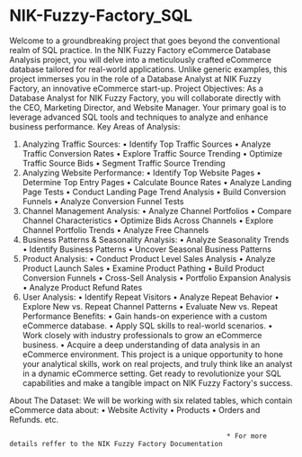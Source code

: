 # NIK-Fuzzy-Factory_SQL

Welcome to a groundbreaking project that goes beyond the conventional realm of SQL practice. In the NIK Fuzzy Factory eCommerce Database Analysis project, you will delve into a meticulously crafted eCommerce database tailored for real-world applications. Unlike generic examples, this project immerses you in the role of a Database Analyst at NIK Fuzzy Factory, an innovative eCommerce start-up.
Project Objectives:
As a Database Analyst for NIK Fuzzy Factory, you will collaborate directly with the CEO, Marketing Director, and Website Manager. Your primary goal is to leverage advanced SQL tools and techniques to analyze and enhance business performance.
Key Areas of Analysis:
1.	Analyzing Traffic Sources:
•	Identify Top Traffic Sources
•	Analyze Traffic Conversion Rates
•	Explore Traffic Source Trending
•	Optimize Traffic Source Bids
•	Segment Traffic Source Trending
2.	Analyzing Website Performance:
•	Identify Top Website Pages
•	Determine Top Entry Pages
•	Calculate Bounce Rates
•	Analyze Landing Page Tests
•	Conduct Landing Page Trend Analysis
•	Build Conversion Funnels
•	Analyze Conversion Funnel Tests
3.	Channel Management Analysis:
•	Analyze Channel Portfolios
•	Compare Channel Characteristics
•	Optimize Bids Across Channels
•	Explore Channel Portfolio Trends
•	Analyze Free Channels
4.	Business Patterns & Seasonality Analysis:
•	Analyze Seasonality Trends
•	Identify Business Patterns
•	Uncover Seasonal Business Patterns
5.	Product Analysis:
•	Conduct Product Level Sales Analysis
•	Analyze Product Launch Sales
•	Examine Product Pathing
•	Build Product Conversion Funnels
•	Cross-Sell Analysis
•	Portfolio Expansion Analysis
•	Analyze Product Refund Rates
6.	User Analysis:
•	Identify Repeat Visitors
•	Analyze Repeat Behavior
•	Explore New vs. Repeat Channel Patterns
•	Evaluate New vs. Repeat Performance
Benefits:
•	Gain hands-on experience with a custom eCommerce database.
•	Apply SQL skills to real-world scenarios.
•	Work closely with industry professionals to grow an eCommerce business.
•	Acquire a deep understanding of data analysis in an eCommerce environment.
This project is a unique opportunity to hone your analytical skills, work on real projects, and truly think like an analyst in a dynamic eCommerce setting. Get ready to revolutionize your SQL capabilities and make a tangible impact on NIK Fuzzy Factory's success.

About The Dataset:
We will be working with six related tables, which contain eCommerce data about: 
• Website Activity 
• Products 
• Orders and Refunds. etc. 
 
                                                          * For more details reffer to the NIK Fuzzy Factory Documentation
